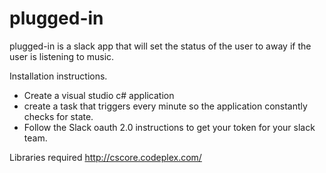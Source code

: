 # plugged-in
plugged-in is a slack app that will set the status of the user to away if the user is listening to music.

Installation instructions. 
 - Create a visual studio c# application
 - create a task that triggers every minute so the application constantly checks for state. 
 - Follow the Slack oauth 2.0 instructions to get your token for your slack team. 
 
Libraries required
http://cscore.codeplex.com/

